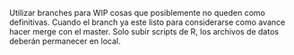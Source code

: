 Utilizar branches para WIP cosas que posiblemente no queden como definitivas.
Cuando el branch ya este listo para considerarse como avance hacer merge con el master.
Solo subir scripts de R, los archivos de datos deberán permanecer en local.
